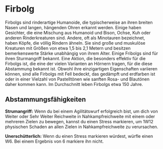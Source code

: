 # Firbolg
Firbolgs sind rinderartige Humanoide, die typischerweise an ihren breiten Nasen und langen, hängenden Ohren erkannt werden.
Einige haben Gesichter, die eine Mischung aus Humanoid und Bison, Ochse, Kuh oder anderen Rinderkreaturen sind.
Andere, oft als Minotauren bezeichnet, haben Köpfe, die völlig Rindern ähneln.
Sie sind große und muskulöse Kreaturen mit Größen von etwa 1,5 bis 2,1 Metern und besitzen bemerkenswerte Stärke unabhängig von ihrem Alter.
Einige Fribolgs sind für ihren Sturmangriff bekannt. Eine Aktion, die besonders effektiv für die Firbolgs ist, die eine der vielen Varianten an Hörnern tragen, für die diese Abstammung bekannt ist.
Obwohl ihre einzigartigen Eigenschaften variieren können, sind alle Firbolgs mit Fell bedeckt, das gedämpft und erdfarben ist oder in einer Vielzahl von Pastelltönen wie sanften Rosa- und Blautönen daher kommen kann.
Im Durchschnitt leben Firbolgs etwa 150 Jahre.

## Abstammungsfähigkeiten
**Strumangriff:** Wenn du bei einem Agilitätswurf erfolgreich bist, um dich von Weiter oder Sehr Weiter Reichweite in Nahkampfreichweite mit einem oder mehreren Zielen zu bewegen, kannst du einen Stress markieren, um 1W12 physischen Schaden an allen Zielen in Nahkampfreichweite zu verursachen.

**Unerschütterlich:** Wenn du einen Stress markieren würdest, würfle einen W6.
Bei einem Ergebnis von 6 markiere ihn nicht.
